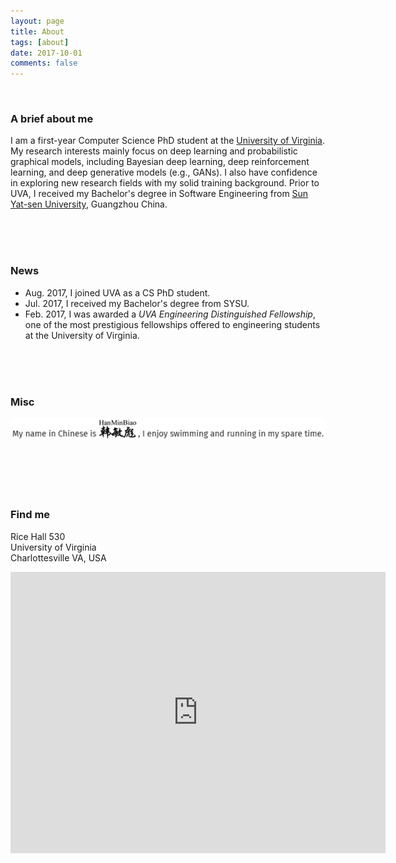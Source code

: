 ```yaml
---
layout: page
title: About
tags: [about]
date: 2017-10-01
comments: false
---
```

    
### A brief about me
I am a first-year Computer Science PhD student at the [University of Virginia](http://www.virginia.edu/). My research interests mainly focus on deep learning and probabilistic graphical models, including Bayesian deep learning, deep reinforcement learning, and deep generative models (e.g., GANs). I also have confidence in exploring new research fields with my solid training background. Prior to UVA, I received my Bachelor's degree in Software Engineering from [Sun Yat-sen University](http://www.sysu.edu.cn/2012/en/index.htm), Guangzhou China.     
   
<br>
<br>
<br>
     
### News
- Aug. 2017, I joined UVA as a CS PhD student.
- Jul. 2017, I received my Bachelor's degree from SYSU.
- Feb. 2017, I was awarded a *UVA Engineering Distinguished Fellowship*, one of the most prestigious fellowships offered to engineering students at the University of Virginia.    
       
               
<br>
<br>
<br>
   
### Misc
<img src ="miscellaneous.png" align="left">     
  
<br>
<br>
<br>
<br>
<br>
      
### Find me                          
Rice Hall 530 <br>
University of Virginia <br>
Charlottesville VA, USA
<iframe src="https://www.google.com/maps/embed?pb=!1m18!1m12!1m3!1d3142.6640259805117!2d-78.51291658412367!3d38.031611329713534!2m3!1f0!2f0!3f0!3m2!1i1024!2i768!4f13.1!3m3!1m2!1s0x89b3865b677c5335%3A0x6490aa88130497ec!2sRice+Hall+Information+Technology+Engineering+Building%2C+85+Engineer&#39;s+Way%2C+Charlottesville%2C+VA+22903!5e0!3m2!1sen!2sus!4v1507406545368" width="600" height="450" frameborder="0" style="border:0" allowfullscreen></iframe>


